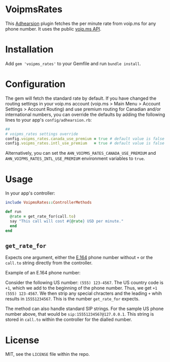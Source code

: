 VoipmsRates
==========================

This [Adhearsion](adhearsion.com) plugin fetches the per minute rate from voip.ms for any phone number. It uses the
public [voip.ms API](https://voip.ms/rates/xml.php).

# Installation
Add `gem 'voipms_rates'` to your Gemfile and run `bundle install`.

# Configuration
The gem will fetch the standard rate by default. If you have changed the routing settings in your voip.ms account
(voip.ms > Main Menu > Account Settings > Account Routing) and use premium routing for Canadian and/or international
numbers, you can override the defaults by adding the following lines to your app's `config/adhearsion.rb`:

```ruby
##
# voipms_rates settings override
config.voipms_rates.canada_use_premium = true # default value is false
config.voipms_rates.intl_use_premium   = true # default value is false
```

Alternatively, you can set the `AHN_VOIPMS_RATES_CANADA_USE_PREMIUM` and `AHN_VOIPMS_RATES_INTL_USE_PREMIUM`
environment variables to `true`.

# Usage
In your app's controller:

```ruby
include VoipmsRates::ControllerMethods

def run
  @rate = get_rate_for(call.to)
  say "This call will cost #{@rate} USD per minute."
  end
end
```

## `get_rate_for`
Expects one argument, either the [E.164](http://en.wikipedia.org/wiki/E.164) phone number without `+` or the `call.to`
string directly from the controller.

Example of an E.164 phone number:

Consider the following US number: `(555) 123-4567`. The US country code is `+1`, which we add to the beginning of the
phone number. Thus, we get `+1 (555) 123-4567`. We then strip any special chracters and the leading `+` whih results in
`15551234567`. This is the number `get_rate_for` expects.

The method can also handle standard SIP strings. For the sample US phone number above, that would be
`sip:15551234567@127.0.0.1`. This string is stored in `call.to` within the controller for the dialled number.

# License
MIT, see the `LICENSE` file within the repo.
